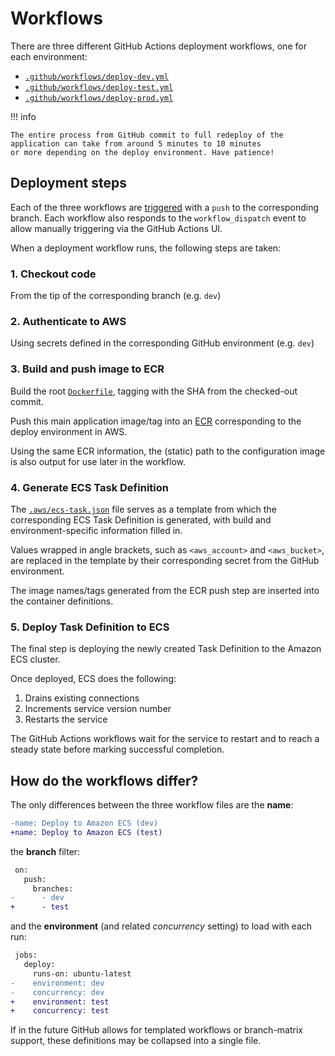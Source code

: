 # Workflows

There are three different GitHub Actions deployment workflows, one for each environment:

* [`.github/workflows/deploy-dev.yml`][deploy-dev]
* [`.github/workflows/deploy-test.yml`][deploy-test]
* [`.github/workflows/deploy-prod.yml`][deploy-prod]

!!! info

    The entire process from GitHub commit to full redeploy of the application can take from around 5 minutes to 10 minutes
    or more depending on the deploy environment. Have patience!

## Deployment steps

Each of the three workflows are [triggered][gh-actions-trigger] with a `push` to the corresponding branch. Each workflow also
responds to the `workflow_dispatch` event to allow manually triggering via the GitHub Actions UI.

When a deployment workflow runs, the following steps are taken:

### 1. Checkout code

From the tip of the corresponding branch (e.g. `dev`)

### 2. Authenticate to AWS

Using secrets defined in the corresponding GitHub environment (e.g. `dev`)

### 3. Build and push image to ECR

Build the root [`Dockerfile`][Dockerfile], tagging with the SHA from the checked-out commit.

Push this main application image/tag into an [ECR][ecr] corresponding to the deploy environment in AWS.

Using the same ECR information, the (static) path to the configuration image is also output for use later in the workflow.

### 4. Generate ECS Task Definition

The [`.aws/ecs-task.json`][ecs-task-template] file serves as a template from which the corresponding ECS Task Definition is
generated, with build and environment-specific information filled in.

Values wrapped in angle brackets, such as `<aws_account>` and `<aws_bucket>`, are replaced in the template by their
corresponding secret from the GitHub environment.

The image names/tags generated from the ECR push step are inserted into the container definitions.

### 5. Deploy Task Definition to ECS

The final step is deploying the newly created Task Definition to the Amazon ECS cluster.

Once deployed, ECS does the following:

1. Drains existing connections
2. Increments service version number
3. Restarts the service

The GitHub Actions workflows wait for the service to restart and to reach a steady state before marking successful completion.

## How do the workflows differ?

The only differences between the three workflow files are the **name**:

```diff
-name: Deploy to Amazon ECS (dev)
+name: Deploy to Amazon ECS (test)
```

the **branch** filter:

```diff
 on:
   push:
     branches:
-      - dev
+      - test
```

and the **environment** (and related *concurrency* setting) to load with each run:

```diff
 jobs:
   deploy:
     runs-on: ubuntu-latest
-    environment: dev
-    concurrency: dev
+    environment: test
+    concurrency: test
```

If in the future GitHub allows for templated workflows or branch-matrix support, these definitions may be collapsed into a
single file.


[deploy-dev]: https://github.com/cal-itp/benefits/blob/dev/.github/workflows/deploy-dev.yml
[deploy-test]: https://github.com/cal-itp/benefits/blob/dev/.github/workflows/deploy-test.yml
[deploy-prod]: https://github.com/cal-itp/benefits/blob/dev/.github/workflows/deploy-prod.yml
[dockerfile]: https://github.com/cal-itp/benefits/blob/dev/Dockerfile
[ecr]: https://aws.amazon.com/ecr/
[ecs-task-template]: https://github.com/cal-itp/benefits/blob/dev/.aws/ecs-task.json
[gh-actions-trigger]: https://docs.github.com/en/actions/reference/events-that-trigger-workflows
